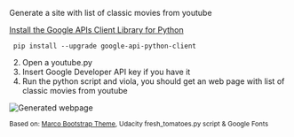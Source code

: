 Generate a site with list of classic movies from youtube

[Install the Google APIs Client Library for Python](https://developers.google.com/api-client-library/python/start/installation)
```
 pip install --upgrade google-api-python-client
```
2. Open a youtube.py
3. Insert Google Developer API key if you have it
4. Run the python script and viola, you should get an web page with list of classic movies from youtube

![Generated webpage](http://drive.google.com/uc?export=view&id=0B4oMJEtu7TwlUzBJdzBEXzBWT3c)

<sup>Based on: [Marco Bootstrap Theme](http://www.blacktie.co/demo/marco/), Udacity fresh_tomatoes.py script & Google Fonts </sup>
